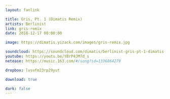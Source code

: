 ```yaml
---
layout: fanlink

title: Gris, Pt. 1 (Dimatis Remix)
artists: Berlinist
link: gris-remix
date: 2018-12-17 00:00:00

image: https://dimatis.yizack.com/images/gris-remix.jpg

soundcloud: https://soundcloud.com/dimatis/berlinist-gris-pt-1-dimatis-remix
youtube: https://youtu.be/YBrP4JM7d_s
netease: https://music.163.com/#/song?id=1336864279

dropbox: lvsufm23rp29yut

download: true

dark: false
---
```

